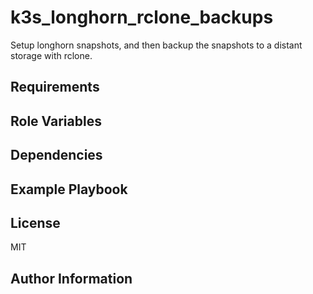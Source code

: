 k3s_longhorn_rclone_backups
=========

Setup longhorn snapshots, and then backup the snapshots to a distant storage with rclone.

Requirements
------------
Role Variables
--------------

Dependencies
------------

Example Playbook
----------------

License
-------

MIT

Author Information
------------------

